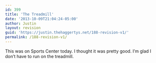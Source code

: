 ```yaml
---
id: 399
title: 'The Treadmill'
date: '2013-10-09T21:04:24-05:00'
author: Justin
layout: revision
guid: 'https://justin.thehaggertys.net/188-revision-v1/'
permalink: /188-revision-v1/
---
```


This was on Sports Center today. I thought it was pretty good. I’m glad I don’t have to run on the treadmill.

<center><object height="355" width="425"><param name="movie" value="https://www.youtube.com/v/85BdinkqnzY&hl=en"></param><param name="wmode" value="transparent"></param><embed height="355" src="https://www.youtube.com/v/85BdinkqnzY&hl=en" type="application/x-shockwave-flash" width="425" wmode="transparent"></embed></object></center>
